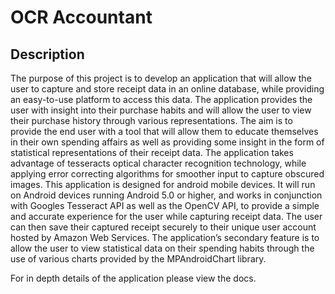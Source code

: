 # OCR Accountant

## Description
The purpose of this project is to develop an application that will allow the user to capture and store receipt data in an online database, while providing an easy-to-use platform to access this data. The application provides the user with insight into their purchase habits and will allow the user to view their purchase history through various representations. The aim is to provide the end user with a tool that will allow them to educate themselves in their own spending affairs as well as providing some insight in the form of statistical representations of their receipt data.
The application takes
advantage of tesseracts optical character recognition technology, while applying error
correcting algorithms for smoother input to capture obscured images.
This application
is designed for android mobile devices. It will run on Android devices running
Android 5.0 or higher, and works in conjunction with Googles Tesseract API as well
as the OpenCV API, to provide a simple and accurate experience for the user while
capturing receipt data. The user can then save their captured receipt securely to their
unique user account hosted by Amazon Web Services. The application’s secondary
feature is to allow the user to view statistical data on their spending habits through the
use of various charts provided by the MPAndroidChart library.

For in depth details of the application please view the docs.
  
  
